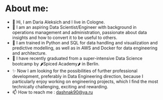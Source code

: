 # About me:
- 👋 Hi, I am Daria Aleksich and I live in Cologne.
- 💞️ I am an aspiring Data Scientist/Engineer with background in operations management and administration, passionate about data insights and how to convert it to be useful to others.
- 👀 I am trained in Python and SQL for data handling and visualization and predictive modelling, as well as in AWS and Docker for data engineering and architecture.
- 🌱 I have recently graduated from a super-intensive Data Science bootcamp by 🌶Spiced Academy🌶 in Berlin.
- ✨ Now I am looking for the possibilities of further professional development, preferably in Data Engineering direction, because I particularly enjoy working on engineering projects, which I find the most technically challenging, exciting and rewarding. 
- 📫 How to reach me : dashnak90@ya.ru 

<!---
dashnak90/dashnak90 is a ✨ special ✨ repository because its `README.md` (this file) appears on your GitHub profile.
You can click the Preview link to take a look at your changes.
--->
